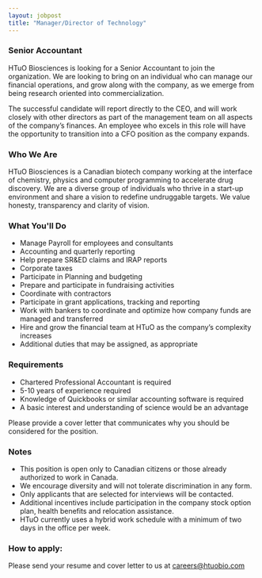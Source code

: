 ```yaml
---
layout: jobpost
title: "Manager/Director of Technology"
---
```


### Senior Accountant

HTuO Biosciences is looking for a Senior Accountant to join the organization.  We are looking to bring on an individual who can manage our financial operations, and grow along with the company, as we emerge from being research oriented into commercialization.

The successful candidate will report directly to the CEO, and will work closely with other directors as part of the management team on all aspects of the company’s finances.  An employee who excels in this role will have the opportunity to transition into a CFO position as the company expands.

### Who We Are
HTuO Biosciences is a Canadian biotech company working at the interface of chemistry, physics and computer programming to accelerate drug discovery. We are a diverse group of individuals who thrive in a start-up environment and share a vision to redefine undruggable targets.  We value honesty, transparency and clarity of vision.


### What You'll Do
* Manage Payroll for employees and consultants
* Accounting and quarterly reporting
* Help prepare SR&ED claims and IRAP reports
* Corporate taxes
* Participate in Planning and budgeting
* Prepare and participate in fundraising activities
* Coordinate with contractors
* Participate in grant applications, tracking and reporting
* Work with bankers to coordinate and optimize how company funds are managed and transferred
* Hire and grow the financial team at HTuO as the company’s complexity increases
* Additional duties that may be assigned, as appropriate


### Requirements
* Chartered Professional Accountant is required
* 5-10 years of experience required
* Knowledge of Quickbooks or similar accounting software is required
* A basic interest and understanding of science would be an advantage

Please provide a cover letter that communicates why you should be considered for the position.

### Notes
* This position is open only to Canadian citizens or those already authorized to work in Canada.
* We encourage diversity and will not tolerate discrimination in any form.
* Only applicants that are selected for interviews will be contacted.
* Additional incentives include participation in the company stock option plan, health benefits and relocation assistance.
* HTuO currently uses a hybrid work schedule with a minimum of two days in the office per week.

### How to apply:

Please send your resume and cover letter to us at 
[careers@htuobio.com](mailto:careers@htuobio.com)